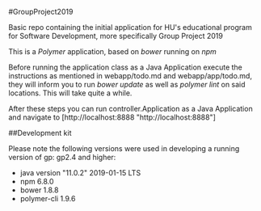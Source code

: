 #GroupProject2019


Basic repo containing the initial application for HU's educational program for Software Development, more specifically Group Project 2019

This is a *Polymer* application, based on *bower* running on *npm*

Before running the application class as a Java Application execute the instructions as mentioned in webapp/todo.md and webapp/app/todo.md, they will inform you to run *bower update* as well as *polymer lint* on said locations. This will take quite a while.

After these steps you can run controller.Application as a Java Application and navigate to [http://localhost:8888 "http://localhost:8888"]

##Development kit

Please note the following versions were used in developing a running version of gp: gp2.4 and higher:
- java version "11.0.2" 2019-01-15 LTS
- npm 6.8.0
- bower 1.8.8
- polymer-cli 1.9.6

